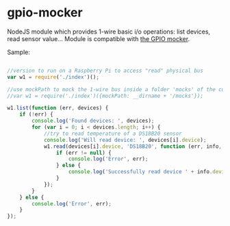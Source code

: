 gpio-mocker
===========

NodeJS module which provides 1-wire basic i/o operations: list devices, read sensor value...
Module is compatible with [the GPIO mocker](https://github.com/kptdobe/gpio-mocker.js).

Sample:
```js

//version to run on a Raspberry Pi to access "read" physical bus
var w1 = require('./index')();

//use mockPath to mock the 1-wire bus inside a folder 'mocks' of the current folder
//var w1 = require('./index')({mockPath: __dirname + '/mocks'});

w1.list(function (err, devices) {
    if (!err) {
        console.log('Found devices: ', devices);
        for (var i = 0; i < devices.length; i++) {
            //try to read temperature of a DS18B20 sensor
            console.log('Will read device: ', devices[i].device);
            w1.read(devices[i].device, 'DS18B20', function (err, info, value) {
                if (err != null) {
                    console.log('Error', err);
                } else {
                    console.log('Successfully read device ' + info.device + ' : ' + value + ' °C');
                }
            });
        }
    } else {
        console.log('Error', err);
    }
});

```
